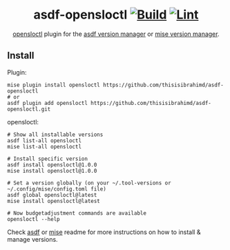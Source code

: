 <div align="center">

# asdf-opensloctl [![Build](https://github.com/thisisibrahimd/asdf-opensloctl/actions/workflows/build.yml/badge.svg)](https://github.com/thisisibrahimd/asdf-opensloctl/actions/workflows/build.yml) [![Lint](https://github.com/thisisibrahimd/asdf-opensloctl/actions/workflows/lint.yml/badge.svg)](https://github.com/thisisibrahimd/asdf-opensloctl/actions/workflows/lint.yml)

[opensloctl](https://github.com/thisisibrahimd/opensloctl) plugin for the [asdf version manager](https://asdf-vm.com) or [mise version manager](https://mise.jdx.dev/).

</div>


## Install

Plugin:

```shell
mise plugin install opensloctl https://github.com/thisisibrahimd/asdf-opensloctl
# or
asdf plugin add opensloctl https://github.com/thisisibrahimd/asdf-opensloctl.git
```

opensloctl:

```shell
# Show all installable versions
asdf list-all opensloctl
mise list-all opensloctl

# Install specific version
asdf install opensloctl@1.0.0
mise install opensloctl@1.0.0

# Set a version globally (on your ~/.tool-versions or ~/.config/mise/config.toml file)
asdf global opensloctl@latest
mise install opensloctl@latest

# Now budgetadjustment commands are available
opensloctl --help
```

Check [asdf](https://github.com/asdf-vm/asdf) or [mise](https://github.com/jdx/mise) readme for more instructions on how to install & manage versions.

